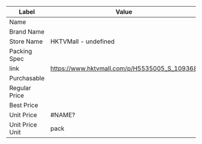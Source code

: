 | Label           | Value                                        |
| --------------- | -------------------------------------------- |
| Name            |                                              |
| Brand Name      |                                              |
| Store Name      | HKTVMall - undefined                         |
| Packing Spec    |                                              |
| link            | https://www.hktvmall.com/p/H5535005_S_109368 |
| Purchasable     |                                              |
| Regular Price   |                                              |
| Best Price      |                                              |
| Unit Price      | #NAME?                                       |
| Unit Price Unit | pack                                         |
